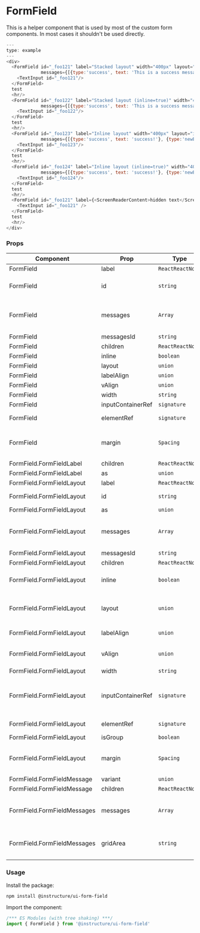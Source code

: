 # FormField


This is a helper component that is used by most of the custom form
components. In most cases it shouldn't be used directly.

```js
---
type: example
---
<div>
  <FormField id="_foo121" label="Stacked layout" width="400px" layout="stacked"
             messages={[{type:'success', text: 'This is a success message'}, {type:'newError', text: 'An error message. It will wrap if the text is longer than the width of the container.'}]}>
    <TextInput id="_foo121"/>
  </FormField>
  test
  <hr/>
  <FormField id="_foo122" label="Stacked layout (inline=true)" width="400px" layout="stacked" inline
             messages={[{type:'success', text: 'This is a success message'}, {type:'newError', text: 'An error message. It will wrap if the text is longer than the width of the container.'}]}>
    <TextInput id="_foo122"/>
  </FormField>
  test
  <hr/>
  <FormField id="_foo123" label="Inline layout" width="400px" layout="inline"
             messages={[{type:'success', text: 'success!'}, {type:'newError', text: 'An error message. It will wrap if the text is longer than the width of the container.'}]}>
    <TextInput id="_foo123"/>
  </FormField>
  test
  <hr/>
  <FormField id="_foo124" label="Inline layout (inline=true)" width="400px" layout="inline" inline
             messages={[{type:'success', text: 'success!'}, {type:'newError', text: 'An error message. It will wrap if the text is longer than the width of the container.'}]}>
    <TextInput id="_foo124"/>
  </FormField>
  test
  <hr/>
  <FormField id="_foo121" label={<ScreenReaderContent>hidden text</ScreenReaderContent>} width="400px" layout="stacked">
    <TextInput id="_foo121" />
  </FormField>
  test
  <hr/>
</div>
```


### Props

| Component | Prop | Type | Required | Default | Description |
|-----------|------|------|----------|---------|-------------|
| FormField | label | `ReactReactNode` | Yes | - |  |
| FormField | id | `string` | Yes | - | the id of the input (to link it to its label for a11y). Applied as the `for` HTML prop on the label. |
| FormField | messages | `Array` | No | - | Array of objects with shape: `{ text: React.ReactNode, type: One of: ['newError', 'error', 'hint', 'success', 'screenreader-only'] }` |
| FormField | messagesId | `string` | No | - | id for the form field messages |
| FormField | children | `ReactReactNode` | No | - |  |
| FormField | inline | `boolean` | No | `false` |  |
| FormField | layout | `union` | No | `'stacked'` |  |
| FormField | labelAlign | `union` | No | `'end'` |  |
| FormField | vAlign | `union` | No | `'middle'` |  |
| FormField | width | `string` | No | - |  |
| FormField | inputContainerRef | `signature` | No | - |  |
| FormField | elementRef | `signature` | No | - | provides a reference to the underlying html root element |
| FormField | margin | `Spacing` | No | - | Margin around the component. Accepts a `Spacing` token. See token values and example usage in [this guide](https://instructure.design/#layout-spacing). |
| FormField.FormFieldLabel | children | `ReactReactNode` | Yes | - |  |
| FormField.FormFieldLabel | as | `union` | No | `'span'` |  |
| FormField.FormFieldLayout | label | `ReactReactNode` | Yes | - |  |
| FormField.FormFieldLayout | id | `string` | No | - | the id of the input (to link it to its label for a11y) |
| FormField.FormFieldLayout | as | `union` | No | `'label'` | the element type to render as |
| FormField.FormFieldLayout | messages | `Array` | No | - | Array of objects with shape: `{ text: React.ReactNode, type: One of: ['newError', 'error', 'hint', 'success', 'screenreader-only'] }` |
| FormField.FormFieldLayout | messagesId | `string` | No | - | id for the form field messages |
| FormField.FormFieldLayout | children | `ReactReactNode` | No | - |  |
| FormField.FormFieldLayout | inline | `boolean` | No | `false` | If `true` use an inline layout -- content will flow on the left/right side of this component |
| FormField.FormFieldLayout | layout | `union` | No | `'stacked'` | In `stacked` mode the container is below the label, in `inline` mode the container is to the right/left (depending on text direction) |
| FormField.FormFieldLayout | labelAlign | `union` | No | `'end'` | The horizontal alignment of the label. Only works in `inline` layout |
| FormField.FormFieldLayout | vAlign | `union` | No | - | The vertical alignment of the label and the controls. "top" by default |
| FormField.FormFieldLayout | width | `string` | No | - |  |
| FormField.FormFieldLayout | inputContainerRef | `signature` | No | - | Provides a reference to the container that holds the input element @param element The element that holds the input control as its children |
| FormField.FormFieldLayout | elementRef | `signature` | No | - | provides a reference to the underlying html root element |
| FormField.FormFieldLayout | isGroup | `boolean` | No | - |  |
| FormField.FormFieldLayout | margin | `Spacing` | No | - | Margin around the component. Accepts a `Spacing` token. See token values and example usage in [this guide](https://instructure.design/#layout-spacing). |
| FormField.FormFieldMessage | variant | `union` | No | `'hint'` |  |
| FormField.FormFieldMessage | children | `ReactReactNode` | No | - |  |
| FormField.FormFieldMessages | messages | `Array` | No | - | Array of objects with shape: `{ text: React.ReactNode, type: One of: ['newError', 'error', 'hint', 'success', 'screenreader-only'] }` |
| FormField.FormFieldMessages | gridArea | `string` | No | - | Specifies the size and location if inside a CSS grid, see https://developer.mozilla.org/en-US/docs/Web/CSS/grid-area |

### Usage

Install the package:

```shell
npm install @instructure/ui-form-field
```

Import the component:

```javascript
/*** ES Modules (with tree shaking) ***/
import { FormField } from '@instructure/ui-form-field'
```


